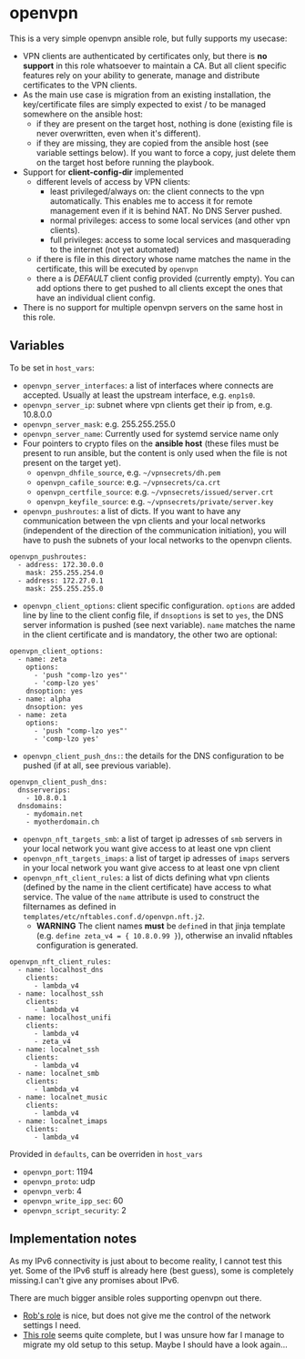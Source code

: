 # openvpn

This is a very simple openvpn ansible role, but fully supports my usecase:

* VPN clients are authenticated by certificates only, but there is **no support** in this role whatsoever to maintain a CA. But all client specific features rely on your ability to generate, manage and distribute certificates to the VPN clients. 
* As the main use case is migration from an existing installation, the key/certificate files are simply expected to exist / to be managed somewhere on the ansible host:
    * if they are present on the target host, nothing is done (existing file is never overwritten, even when it's different).
    * if they are missing, they are copied from the ansible host (see variable settings below). If you want to force a copy, just delete them on the target host before running the playbook.
* Support for **client-config-dir** implemented
    * different levels of access by VPN clients:
        * least privileged/always on: the client connects to the vpn automatically. This enables me to access it for remote management even if it is behind NAT. No DNS Server pushed.
        * normal privileges: access to some local services (and other vpn clients).
        * full privileges: access to some local services and masquerading to the internet (not yet automated)
    * if there is file in this directory whose name matches the name in the certificate, this will be executed by `openvpn`
    * there a is *DEFAULT* client config provided (currently empty). You can add options there to get pushed to all clients except the ones that have an individual client config.
* There is no support for multiple openvpn servers on the same host in this role.

## Variables

To be set in `host_vars`:

* `openvpn_server_interfaces`: a list of interfaces where connects are accepted. Usually at least the upstream interface, e.g. `enp1s0`.
* `openvpn_server_ip`: subnet where vpn clients get their ip from, e.g. 10.8.0.0
* `openvpn_server_mask`: e.g. 255.255.255.0
* `openvpn_server_name`: Currently used for systemd service name only
* Four pointers to crypto files on the **ansible host** (these files must be present to run ansible, but the content is only used when the file is not present on the target yet).
    * `openvpn_dhfile_source`, e.g. `~/vpnsecrets/dh.pem`
    * `openvpn_cafile_source`: e.g. `~/vpnsecrets/ca.crt`
    * `openvpn_certfile_source`: e.g. `~/vpnsecrets/issued/server.crt`
    * `openvpn_keyfile_source`: e.g. `~/vpnsecrets/private/server.key`
* `openvpn_pushroutes`: a list of dicts. If you want to have any communication between the vpn clients and your local networks (independent of the direction of the communication initiation), you will have to push the subnets of your local networks to the openvpn clients.
~~~
openvpn_pushroutes:
  - address: 172.30.0.0
    mask: 255.255.254.0
  - address: 172.27.0.1
    mask: 255.255.255.0
~~~
* `openvpn_client_options`: client specific configuration. `options` are added line by line to the client config file, if `dnsoptions` is set to `yes`, the DNS server information is pushed (see next variable). `name` matches the name in the client certificate and is mandatory, the other two are optional:
~~~
openvpn_client_options:
  - name: zeta
    options:
      - 'push "comp-lzo yes"'
      - 'comp-lzo yes'
    dnsoption: yes
  - name: alpha
    dnsoption: yes
  - name: zeta
    options:
      - 'push "comp-lzo yes"'
      - 'comp-lzo yes'
~~~
* `openvpn_client_push_dns:`: the details for the DNS configuration to be pushed (if at all, see previous variable).
~~~
openvpn_client_push_dns:
  dnsserverips:
    - 10.8.0.1
  dnsdomains:
    - mydomain.net
    - myotherdomain.ch
~~~
* `openvpn_nft_targets_smb`: a list of target ip adresses of `smb` servers in your local network you want give access to at least one vpn client
* `openvpn_nft_targets_imaps`: a list of target ip adresses of `imaps` servers in your local network you want give access to at least one vpn client
* `openvpn_nft_client_rules`: a list of dicts defining what vpn clients (defined by the name in the client certificate) have access to what service. The value of the `name` attribute is used to construct the filternames as defined in `templates/etc/nftables.conf.d/openvpn.nft.j2`. 
   * **WARNING** The client names **must** be `define`d  in that jinja template (e.g. `define zeta_v4 = { 10.8.0.99 }`), otherwise an invalid nftables configuration is generated.
~~~
openvpn_nft_client_rules:
  - name: localhost_dns
    clients:
      - lambda_v4
  - name: localhost_ssh
    clients:
      - lambda_v4
  - name: localhost_unifi
    clients:
      - lambda_v4
      - zeta_v4
  - name: localnet_ssh
    clients:
      - lambda_v4
  - name: localnet_smb
    clients:
      - lambda_v4
  - name: localnet_music
    clients:
      - lambda_v4
  - name: localnet_imaps
    clients:
      - lambda_v4
~~~

Provided in `defaults`, can be overriden in `host_vars`
* `openvpn_port`: 1194
* `openvpn_proto`: udp
* `openvpn_verb`: 4
* `openvpn_write_ipp_sec`: 60
* `openvpn_script_security`: 2

## Implementation notes

As my IPv6 connectivity is just about to become reality, I cannot test this yet. Some of
the IPv6 stuff is already here (best guess), some is completely missing.I can't give
any promises about IPv6.

There are much bigger ansible roles supporting openvpn out there.
* [Rob's role](https://github.com/robertdebock/ansible-role-openvpn) is nice, but does not give me the control of the network settings I need.
* [This role](https://github.com/kyl191/ansible-role-openvpn) seems quite complete, but I was unsure how far I manage to migrate my old setup to this setup. Maybe I should have a look again...
